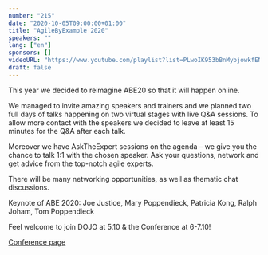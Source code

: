 ```yaml
---
number: "215"
date: "2020-10-05T09:00:00+01:00"
title: "AgileByExample 2020"
speakers: ""
lang: ["en"]
sponsors: []
videoURL: "https://www.youtube.com/playlist?list=PLwoIK953bBnMybjowkfENQpIMw1NJ_qPg"
draft: false
---
```


This year we decided to reimagine ABE20 so that it will happen online.

We managed to invite amazing speakers and trainers and we planned two full days of talks happening on two virtual stages with live Q&A sessions. To allow more contact with the speakers we decided to leave at least 15 minutes for the Q&A after each talk.

Moreover we have AskTheExpert sessions on the agenda – we give you the chance to talk 1:1 with the chosen speaker. Ask your questions, network and get advice from the top-notch agile experts.

There will be many networking opportunities, as well as thematic chat discussions.

Keynote of ABE 2020: Joe Justice, Mary Poppendieck, Patricia Kong, Ralph Joham, Tom Poppendieck

Feel welcome to join DOJO at 5.10 & the Conference at 6-7.10!

<a href="https://agilebyexample.com/" target="_blank">Conference page</a>

